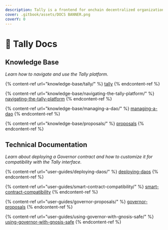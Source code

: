 ```yaml
---
description: Tally is a frontend for onchain decentralized organizations.
cover: .gitbook/assets/DOCS BANNER.png
coverY: 0
---
```


# 👋 Tally Docs

## Knowledge Base

_Learn how to navigate and use the Tally platform._

{% content-ref url="knowledge-base/tally/" %}
[tally](knowledge-base/tally/)
{% endcontent-ref %}

{% content-ref url="knowledge-base/navigating-the-tally-platform/" %}
[navigating-the-tally-platform](knowledge-base/navigating-the-tally-platform/)
{% endcontent-ref %}

{% content-ref url="knowledge-base/managing-a-dao/" %}
[managing-a-dao](knowledge-base/managing-a-dao/)
{% endcontent-ref %}

{% content-ref url="knowledge-base/proposals/" %}
[proposals](knowledge-base/proposals/)
{% endcontent-ref %}

## Technical Documentation

_Learn about deploying a Governor contract and how to customize it for compatibility with the Tally interface._

{% content-ref url="user-guides/deploying-daos/" %}
[deploying-daos](user-guides/deploying-daos/)
{% endcontent-ref %}

{% content-ref url="user-guides/smart-contract-compatibility/" %}
[smart-contract-compatibility](user-guides/smart-contract-compatibility/)
{% endcontent-ref %}

{% content-ref url="user-guides/governor-proposals/" %}
[governor-proposals](user-guides/governor-proposals/)
{% endcontent-ref %}

{% content-ref url="user-guides/using-governor-with-gnosis-safe/" %}
[using-governor-with-gnosis-safe](user-guides/using-governor-with-gnosis-safe/)
{% endcontent-ref %}
